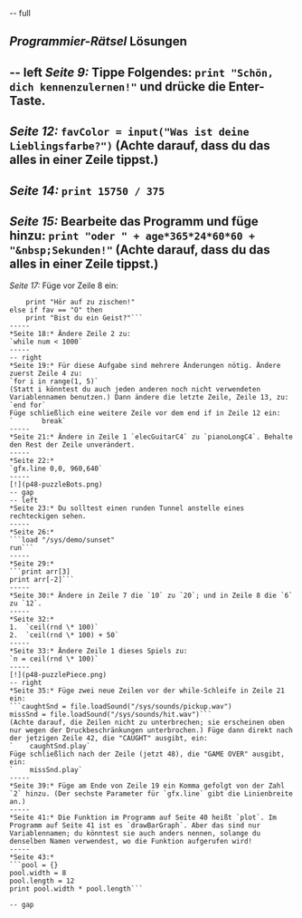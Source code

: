 -- full
## _Programmier-Rätsel_ Lösungen
-- left
*Seite 9:* Tippe Folgendes:
`print "Schön, dich kennenzulernen!"`
und drücke die Enter-Taste.
-----
*Seite 12:*
`favColor = input("Was ist deine Lieblingsfarbe?")`
(Achte darauf, dass du das alles in einer Zeile tippst.)
-----
*Seite 14:*
`print 15750 / 375`
-----
*Seite 15:* Bearbeite das Programm und füge hinzu:
```print "oder " + age*365*24*60*60 + "&nbsp;Sekunden!"```
(Achte darauf, dass du das alles in einer Zeile tippst.)
-----
*Seite 17:* Füge vor Zeile 8 ein:
```else if fav == "S" then
	print "Hör auf zu zischen!"
else if fav == "O" then
	print "Bist du ein Geist?"```
-----
*Seite 18:* Ändere Zeile 2 zu:
`while num < 1000`
-----
-- right
*Seite 19:* Für diese Aufgabe sind mehrere Änderungen nötig. Ändere zuerst Zeile 4 zu:
`for i in range(1, 5)`
(Statt i könntest du auch jeden anderen noch nicht verwendeten Variablennamen benutzen.) Dann ändere die letzte Zeile, Zeile 13, zu:
`end for`
Füge schließlich eine weitere Zeile vor dem end if in Zeile 12 ein:
`		break`
-----
*Seite 21:* Ändere in Zeile 1 `elecGuitarC4` zu `pianoLongC4`. Behalte den Rest der Zeile unverändert.
-----
*Seite 22:*
`gfx.line 0,0, 960,640`
-----
[!](p48-puzzleBots.png)
-- gap
-- left
*Seite 23:* Du solltest einen runden Tunnel anstelle eines rechteckigen sehen.
-----
*Seite 26:*
```load "/sys/demo/sunset"
run```
-----
*Seite 29:*
```print arr[3]
print arr[-2]```
-----
*Seite 30:* Ändere in Zeile 7 die `10` zu `20`; und in Zeile 8 die `6` zu `12`.
-----
*Seite 32:*
1.	`ceil(rnd \* 100)`
2.	`ceil(rnd \* 100) + 50`
-----
*Seite 33:* Ändere Zeile 1 dieses Spiels zu:
`n = ceil(rnd \* 100)`
-----
[!](p48-puzzlePiece.png)
-- right
*Seite 35:* Füge zwei neue Zeilen vor der while-Schleife in Zeile 21 ein:
```caughtSnd = file.loadSound("/sys/sounds/pickup.wav")
missSnd = file.loadSound("/sys/sounds/hit.wav")```
(Achte darauf, die Zeilen nicht zu unterbrechen; sie erscheinen oben nur wegen der Druckbeschränkungen unterbrochen.) Füge dann direkt nach der jetzigen Zeile 42, die "CAUGHT" ausgibt, ein:
`    caughtSnd.play`
Füge schließlich nach der Zeile (jetzt 48), die "GAME OVER" ausgibt, ein:
`    missSnd.play`
-----
*Seite 39:* Füge am Ende von Zeile 19 ein Komma gefolgt von der Zahl `2` hinzu. (Der sechste Parameter für `gfx.line` gibt die Linienbreite an.)
-----
*Seite 41:* Die Funktion im Programm auf Seite 40 heißt `plot`. Im Programm auf Seite 41 ist es `drawBarGraph`. Aber das sind nur Variablennamen; du könntest sie auch anders nennen, solange du denselben Namen verwendest, wo die Funktion aufgerufen wird!
-----
*Seite 43:* 
```pool = {}
pool.width = 8
pool.length = 12
print pool.width * pool.length```

-- gap